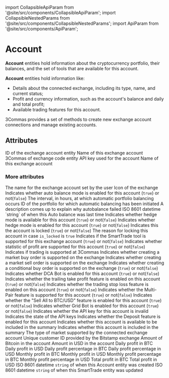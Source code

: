 import CollapsibleApiParam from '@site/src/components/CollapsibleApiParam';
import CollapsibleNestedParams from '@site/src/components/CollapsibleNestedParams';
import ApiParam from '@site/src/components/ApiParam';

# Account
<div class="section-discription-entity">
<p>
   <strong>Account</strong> entities hold information about the cryptocurrency portfolio, their balances, and the set of tools that are available for this account.
</p>
<p>
   <strong>Account</strong> entities hold information like:
</p>
<ul>
   <li>Details about the connected exchange, including its type, name, and current status;</li>
   <li>Profit and currency information, such as the account's balance and daily and total profit;</li>
   <li>Available trading features for this account.</li>
</ul>
<p>
   3Commas provides a set of methods to create new exchange account connections and manage existing accounts.
</p>
</div>


<h2> Attributes</h2>

<ApiParam name='id' type='integer' id="id">
  ID of the exchange account entity
</ApiParam>

<ApiParam name='exchange_name' type='string' id="exchange_name">
  Name of this exchange account
</ApiParam>

<ApiParam name='market_code' type='string' id="market_code">
  3Commas of exchange code entity
</ApiParam>

<ApiParam name='api_key' type='string' id="api_key">
  API key used for the account
</ApiParam>

<ApiParam name='exchange_name' type='string' id="exchange_name">
  Name of this exchange account
</ApiParam>

<h3> More attributes </h3>

<CollapsibleApiParam name="name" type="string" id="name">
  The name for the exchange account set by the user
</CollapsibleApiParam>

<CollapsibleApiParam name="market_icon" type="string" id="market_icon">
  Icon of the exchange
</CollapsibleApiParam>
<CollapsibleApiParam name='autobalance_enabled' type='boolean' id="autobalance_enabled">
  Indicates whether auto balance mode is enabled for this account (<code>true</code>) or not(<code>false</code>)
</CollapsibleApiParam>

<CollapsibleApiParam name='auto_balance_period' type='integer' id="auto_balance_period">
  The interval, in hours, at which automatic portfolio balancing occurs
</CollapsibleApiParam>

<CollapsibleApiParam name='auto_balance_portfolio_id' type='integer' id="auto_balance_portfolio_id">
  ID of the portfolio for which automatic balancing has been initiated
</CollapsibleApiParam>

<CollapsibleApiParam name='auto_balance_error' type='string or null' id="auto_balance_error">
A description comes up to explain why autobalance failed
</CollapsibleApiParam>

<CollapsibleApiParam name='last_auto_balance' type='string or null' id="last_auto_balance">
ISO 8601 datetime `string` of when this Auto balance was last time
</CollapsibleApiParam>

<CollapsibleApiParam name='hedge_mode_available' type='boolean' id="hedge_mode_available">
Indicates whether hedge mode is available for this account (<code>true</code>) or not(<code>false</code>)
</CollapsibleApiParam>

<CollapsibleApiParam name='hedge_mode_enabled' type='boolean' id="hedge_mode_enabled">
Indicates whether hedge mode is enabled for this account (<code>true</code>) or not(<code>false</code>)
</CollapsibleApiParam>

<CollapsibleApiParam name='is_locked' type='boolean' id="is_locked">
Indicates this the account is locked (<code>true</code>) or not(<code>false</code>)
</CollapsibleApiParam>

<CollapsibleApiParam name='lock_reason' type='string or null' id="lock_reason">
The reason for locking this account in case <code>is_locked</code> is <code>true</code>
</CollapsibleApiParam>

<CollapsibleApiParam name='smart_trading_supported' type='boolean' id="smart_trading_supported">
Indicates if the SmartTrade tool is supported for this exchange account (<code>true</code>) or not(<code>false</code>)
</CollapsibleApiParam>

<CollapsibleApiParam name='stats_supported' type='boolean' id="stats_supported">
Indicates whether statistic of profit are supported for this account (<code>true</code>) or not(<code>false</code>)
</CollapsibleApiParam>

<CollapsibleApiParam name='trading_supported' type='boolean' id="trading_supported">
Indicates if trading is supported at 3Commas
</CollapsibleApiParam>

<CollapsibleApiParam name='market_buy_supported' type='boolean' id="market_buy_supported">
Indicates whether creating a market buy order is supported on the exchange
</CollapsibleApiParam>

<CollapsibleApiParam name='market_sell_supported' type='boolean' id="market_sell_supported">
Indicates whether creating a market sell order is supported on the exchange
</CollapsibleApiParam>

<CollapsibleApiParam name='conditional_buy_supported' type='boolean' id="conditional_buy_supported">
Indicates whether creating a conditional buy order is supported on the exchange (<code>true</code>) or not(<code>false</code>)
</CollapsibleApiParam>

<CollapsibleApiParam name='bots_allowed' type='boolean' id="bots_allowed">
Indicates whether DCA Bot is enabled for this account (<code>true</code>) or not(<code>false</code>)
</CollapsibleApiParam>

<CollapsibleApiParam name='bots_ttp_allowed' type='boolean' id="bots_ttp_allowed">
Indicates whether the trailing take profit feature is enabled on this account (<code>true</code>) or not(<code>false</code>)
</CollapsibleApiParam>

<CollapsibleApiParam name='bots_tsl_allowed' type='boolean' id="bots_tsl_allowed">
Indicates whether the trading stop loss feature is enabled on this account (<code>true</code>) or not(<code>false</code>)
</CollapsibleApiParam>

<CollapsibleApiParam name='multi_bots_allowed' type='boolean' id="multi_bots_allowed">
Indicates whether the Multi-Pair feature is supported for this account (<code>true</code>) or not(<code>false</code>)
</CollapsibleApiParam>

<CollapsibleApiParam name='fast_convert_available' type='boolean' id="fast_convert_available">
Indicates whether the "Sell All to BTC/USD" feature is enabled for this account (<code>true</code>) or not(<code>false</code>)
</CollapsibleApiParam>

<CollapsibleApiParam name='grid_bots_allowed' type='boolean' id="grid_bots_allowed">
Indicates whether Grid Bot is enabled for this account (<code>true</code>) or not(<code>false</code>)
</CollapsibleApiParam>

<CollapsibleApiParam name='api_key_invalid' type='boolean' id="api_key_invalid">
Indicates whether the API key for this account is invalid
</CollapsibleApiParam>

<CollapsibleApiParam name='api_keys_state' type='string' id="api_keys_state">
Indicates the state of the API keys
</CollapsibleApiParam>

<CollapsibleApiParam name='deposit_enabled' type='boolean' id="deposit_enabled">
Indicates whether the Deposit feature is enabled for this account
</CollapsibleApiParam>

<CollapsibleApiParam name='available_include_in_summary' type='boolean' id="available_include_in_summary">
Indicates whether this account is available to be included in the summary
</CollapsibleApiParam>

<CollapsibleApiParam name='include_in_summary' type='boolean' id="include_in_summary">
Indicates whether this account is included in the summary
</CollapsibleApiParam>

<CollapsibleApiParam name='supported_market_types' type='array' id="supported_market_types">
The type of market supported by the connected exchange account
</CollapsibleApiParam>

<CollapsibleApiParam name='customer_id' type='string' id="customer_id">
Unique customer ID provided by the Bitstamp exchange
</CollapsibleApiParam>

<CollapsibleApiParam name='btc_amount' type='string' id="btc_amount">
Amount of Bitcoin in the account
</CollapsibleApiParam>

<CollapsibleApiParam name='usd_amount' type='string' id="usd_amount">
Amount in USD in the account
</CollapsibleApiParam>

<CollapsibleApiParam name='day_profit_btc' type='string' id="day_profit_btc">
Daily profit in BTC
</CollapsibleApiParam>

<CollapsibleApiParam name='day_profit_usd' type='string' id="day_profit_usd">
Daily profit in USD
</CollapsibleApiParam>

<CollapsibleApiParam name='day_profit_btc_percentage' type='number' id="day_profit_btc_percentage">
Daily profit percentage in BTC
</CollapsibleApiParam>

<CollapsibleApiParam name='day_profit_usd_percentage' type='number' id="day_profit_usd_percentage">
Daily profit percentage in USD
</CollapsibleApiParam>

<CollapsibleApiParam name='btc_profit' type='number' id="btc_profit">
Monthly profit in BTC
</CollapsibleApiParam>

<CollapsibleApiParam name='usd_profit' type='number' id="usd_profit">
Monthly profit in USD
</CollapsibleApiParam>

<CollapsibleApiParam name='btc_profit_percentage' type='number' id="btc_profit_percentage">
Monthly profit percentage in BTC 
</CollapsibleApiParam>

<CollapsibleApiParam name='usd_profit_percentage' type='number' id="usd_profit_percentage">
Monthly profit percentage in USD
</CollapsibleApiParam>

<CollapsibleApiParam name='total_btc_profit' type='number' id="total_btc_profit">
Total profit in BTC
</CollapsibleApiParam>

<CollapsibleApiParam name='total_usd_profit' type='number' id="total_usd_profit">
Total profit in USD
</CollapsibleApiParam>

<CollapsibleApiParam name='created_at' type='string' id="created_at">
ISO 8601 datetime <code>string</code> of when this Account entity was created
</CollapsibleApiParam>

<CollapsibleApiParam name='updated_at' type='string' id="updated_at">
ISO 8601 datetime <code>string</code> of when this SmartTrade entity was updated
</CollapsibleApiParam>